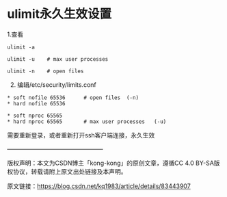 # ulimit永久生效设置 #

1.查看

```
ulimit -a
 
ulimit -u    # max user processes
 
ulimit -n    # open files
```

2.  编辑/etc/security/limits.conf

```
* soft nofile 65536      # open files  (-n)
* hard nofile 65536
 
* soft nproc 65565
* hard nproc 65565       # max user processes   (-u)
```
 
 
需要重新登录，或者重新打开ssh客户端连接，永久生效

 
————————————————

版权声明：本文为CSDN博主「kong-kong」的原创文章，遵循CC 4.0 BY-SA版权协议，转载请附上原文出处链接及本声明。

原文链接：https://blog.csdn.net/kq1983/article/details/83443907